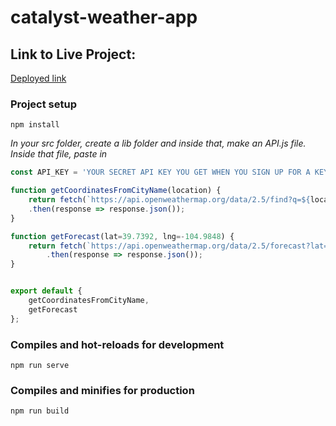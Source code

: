# catalyst-weather-app

## Link to Live Project:

[Deployed link](https://google.com)

### Project setup
```
npm install
```

_In your src folder, create a lib folder and inside that, make an API.js file. Inside that file, paste in_

```javascript
const API_KEY = 'YOUR SECRET API KEY YOU GET WHEN YOU SIGN UP FOR A KEY';

function getCoordinatesFromCityName(location) {
    return fetch(`https://api.openweathermap.org/data/2.5/find?q=${location}&type=like&units=imperial&appid=${API_KEY}`)
    .then(response => response.json());
}

function getForecast(lat=39.7392, lng=-104.9848) {
    return fetch(`https://api.openweathermap.org/data/2.5/forecast?lat=${lat}&lon=${lng}&units=imperial&appid=${API_KEY}`)
        .then(response => response.json());
}


export default {
    getCoordinatesFromCityName,
    getForecast
};
```

### Compiles and hot-reloads for development
```
npm run serve
```

### Compiles and minifies for production
```
npm run build
```


